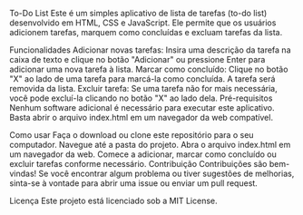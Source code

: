 To-Do List
Este é um simples aplicativo de lista de tarefas (to-do list) desenvolvido em HTML, CSS e JavaScript. Ele permite que os usuários adicionem tarefas, marquem como concluídas e excluam tarefas da lista.

Funcionalidades
Adicionar novas tarefas: Insira uma descrição da tarefa na caixa de texto e clique no botão "Adicionar" ou pressione Enter para adicionar uma nova tarefa à lista.
Marcar como concluído: Clique no botão "X" ao lado de uma tarefa para marcá-la como concluída. A tarefa será removida da lista.
Excluir tarefa: Se uma tarefa não for mais necessária, você pode excluí-la clicando no botão "X" ao lado dela.
Pré-requisitos
Nenhum software adicional é necessário para executar este aplicativo. Basta abrir o arquivo index.html em um navegador da web compatível.

Como usar
Faça o download ou clone este repositório para o seu computador.
Navegue até a pasta do projeto.
Abra o arquivo index.html em um navegador da web.
Comece a adicionar, marcar como concluído ou excluir tarefas conforme necessário.
Contribuição
Contribuições são bem-vindas! Se você encontrar algum problema ou tiver sugestões de melhorias, sinta-se à vontade para abrir uma issue ou enviar um pull request.

Licença
Este projeto está licenciado sob a MIT License.
